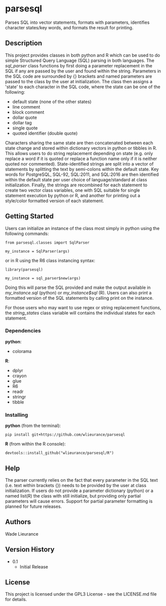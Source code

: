 # parsesql
Parses SQL into vector statements, formats with parameters, identifies character states/key words, and formats the result for printing.

## Description

This project provides classes in both python and R which can be used to do simple Structured Query Language (SQL) parsing in both languages. The _sql_parser_ class functions by first doing a parameter replacement in the SQL if any are passed by the user and found within the string. Parameters in the SQL code are surrounded by \{\} brackets and named parameters are passed to the class by the user at initialization. The class then assigns a 'state' to each character in the SQL code, where the state can be one of the following: 

- default state (none of the other states)
- line comment
- block comment
- dollar quote
- dollar tag
- single quote
- quoted identifier (double quote)

Characters sharing the same state are then concatenated between each state change and stored within dictionary vectors in python or tibbles in R.  This allows users to do string replacement depending on state (e.g. only replace a word if it is quoted or replace a function name only if it is neither quoted nor commented). State-identified strings are split into a vector of statements by splitting the text by semi-colons within the default state. Key words for PostgreSQL, SQL-92, SQL:2011, and SQL:2016 are then identified within the default state per user choice of language/standard at class initialization. Finally, the strings are recombined for each statement to create two vector class variables, one with SQL suitable for single statement execution by python or R, and another for printing out a style/color formatted version of each statement.

## Getting Started

Users can initialize an instance of the class most simply in python using the following commands:


`from parsesql.classes import SqlParser`

`my_instance = SqlParser(args)` 


or in R using the R6 class instancing syntax:


`library(parsesql)`

`my_instance = sql_parser$new(args)`


Doing this will parse the SQL provided and make the output available in _my_instance.sql_ (python) or _my_instance$sql_ (R).
Users can also print a formatted version of the SQL statements by calling print on the instance.

For those users who may want to use regex or string replacement functions, the _string_states_ class variable will contains the individual states for each statement.
### Dependencies

**python**: 

- colorama

**R**:

- dplyr
- crayon
- glue
- R6
- readr
- stringr
- tibble

### Installing

**python** (from the terminal):

`pip install git+https://github.com/wlieurance/parsesql`

**R** (from within the R console):

`devtools::install_github("wlieurance/parsesql/R")`

## Help

The parser currently relies on the fact that every parameter in the SQL text (i.e. text within brackets \{\}) needs to be provided
by the user at class initialization. If users do not provide a parameter dictionary (python) or a named list(R) the class with still initialize, but providing only partial parameters will cause errors.  Support for partial parameter formatting is planned for future releases.

## Authors

Wade Lieurance

## Version History

- 0.1
  - Initial Release

## License

This project is licensed under the GPL3 License - see the LICENSE.md file for details.